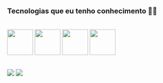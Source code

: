 
### Tecnologias que eu tenho conhecimento 👨‍💻
<div style="display: inline_block"><br/>
  
  <img  height="60" windth="60" src="https://cdn.jsdelivr.net/gh/devicons/devicon/icons/html5/html5-original.svg" />
   <img height="60" windth="60" src="https://cdn.jsdelivr.net/gh/devicons/devicon@latest/icons/css3/css3-original.svg" />
  <img  height="60" windth="60" src="https://cdn3d.iconscout.com/3d/free/thumb/free-c-language-3d-icon-download-in-png-blend-fbx-gltf-file-formats--logo-mobile-developer-programming-pack-logos-icons-5453029.png?f=webp" /> 
  <img height= "60" windth="60" src="https://cdn.jsdelivr.net/gh/devicons/devicon@latest/icons/csharp/csharp-original.svg" />
  
##

  <a href="https://www.linkedin.com/in/jo%C3%A3o-pedro-18925830b/" target="_blank"><img src="https://img.shields.io/badge/-LinkedIn-%230077B5?style=for-the-badge&logo=linkedin&logoColor=white" target="_blank"></a> 
  <a href = "mailto:joaocruz.Oliver17@gmail.com"><img src="https://img.shields.io/badge/-Gmail-%23333?style=for-the-badge&logo=gmail&logoColor=white" target="_blank"></a>
